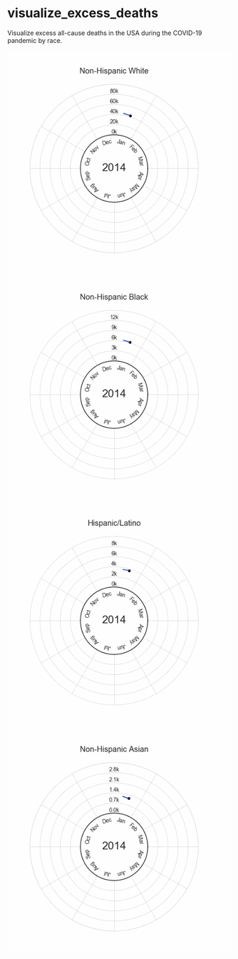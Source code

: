 # visualize_excess_deaths
Visualize excess all-cause deaths in the USA during the COVID-19 pandemic by race.

![non_hispanic_white](non_hispanic_white_c.gif) ![non_hispanic_black](non_hispanic_black_c.gif)
![hispanic_latino](hispanic_latino_c.gif) ![non_hispanic_asian](non_hispanic_asian_c.gif)
<!---![aina](non_hispanic_american_indian_alaska_native_c.gif) ![other](other_c.gif)
[[ non_hispanic_american_indian_alaska_native_c.gif | height = 200px ]]